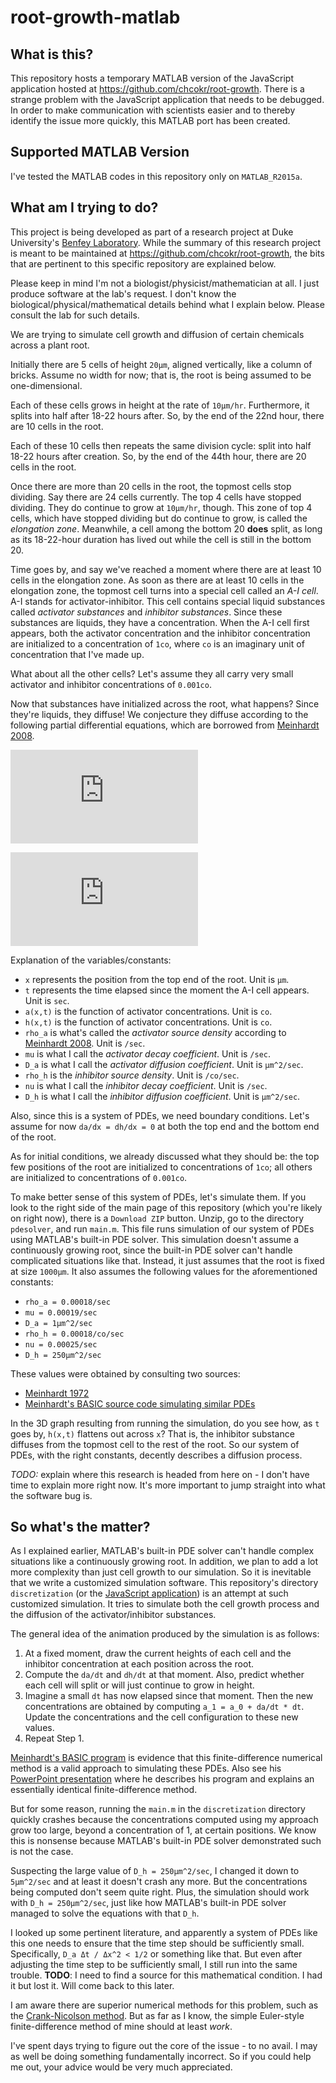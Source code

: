 # root-growth-matlab

## What is this?

This repository hosts a temporary MATLAB version of the JavaScript application
hosted at https://github.com/chcokr/root-growth.
There is a strange problem with the JavaScript application that needs to be
debugged.
In order to make communication with scientists easier and to thereby identify
the issue more quickly, this MATLAB port has been created.

## Supported MATLAB Version

I've tested the MATLAB codes in this repository only on `MATLAB_R2015a`.

## What am I trying to do?

This project is being developed as part of a research project at Duke
University's [Benfey Laboratory](http://sites.duke.edu/benfey/).
While the summary of this research project is meant to be maintained at
https://github.com/chcokr/root-growth, the bits that are pertinent to this
specific repository are explained below.

Please keep in mind I'm not a biologist/physicist/mathematician at all.
I just produce software at the lab's request.
I don't know the biological/physical/mathematical details behind what I explain
below.
Please consult the lab for such details.

We are trying to simulate cell growth and diffusion of certain chemicals across
a plant root.

Initially there are 5 cells of height `20µm`, aligned vertically, like a column
of bricks.
Assume no width for now; that is, the root is being assumed to be
one-dimensional.

Each of these cells grows in height at the rate of `10µm/hr`.
Furthermore, it splits into half after 18-22 hours after.
So, by the end of the 22nd hour, there are 10 cells in the root.

Each of these 10 cells then repeats the same division cycle: split into half
18-22 hours after creation.
So, by the end of the 44th hour, there are 20 cells in the root.

Once there are more than 20 cells in the root, the topmost cells stop dividing.
Say there are 24 cells currently.
The top 4 cells have stopped dividing.
They do continue to grow at `10µm/hr`, though.
This zone of top 4 cells, which have stopped dividing but do continue to grow,
is called the *elongation zone*.
Meanwhile, a cell among the bottom 20 **does** split, as long as its 18-22-hour
duration has lived out while the cell is still in the bottom 20.

Time goes by, and say we've reached a moment where there are at least 10 cells
in the elongation zone.
As soon as there are at least 10 cells in the elongation zone, the topmost cell
turns into a special cell called an *A-I cell*.
A-I stands for activator-inhibitor.
This cell contains special liquid substances called *activator substances* and
*inhibitor substances*.
Since these substances are liquids, they have a concentration.
When the A-I cell first appears, both the activator concentration and the
inhibitor concentration are initialized to a concentration of `1co`, where `co`
is an imaginary unit of concentration that I've made up.

What about all the other cells? Let's assume they all carry very small
activator and inhibitor concentrations of `0.001co`.

Now that substances have initialized across the root, what happens?
Since they're liquids, they diffuse!
We conjecture they diffuse according to the following partial differential
equations, which are borrowed from [Meinhardt
2008](http://www.ncbi.nlm.nih.gov/pubmed/18023723).

![\frac{\partial a}{\partial t} = \rho_a \frac{a^2}{h} - \mu a + D_a
\frac{\partial^2 a}{\partial x^2}](http://latex.codecogs.com/gif.latex?%5Cfrac%7B%5Cpartial%20a%7D%7B%5Cpartial%20t%7D%20%3D%20%5Crho_a%20%5Cfrac%7Ba%5E2%7D%7Bh%7D%20-%20%5Cmu%20a%20&plus;%20D_a%20%5Cfrac%7B%5Cpartial%5E2%20a%7D%7B%5Cpartial%20x%5E2%7D "The activator PDE")

![\frac{\partial h}{\partial t} = \rho_h a^2 - \nu h + D_h 
\frac{\partial^2 h}{\partial x^2}](http://latex.codecogs.com/gif.latex?%5Cfrac%7B%5Cpartial%20h%7D%7B%5Cpartial%20t%7D%20%3D%20%5Crho_h%20a%5E2%20-%20%5Cnu%20h%20&plus;%20D_h%20%5Cfrac%7B%5Cpartial%5E2%20h%7D%7B%5Cpartial%20x%5E2%7D)

Explanation of the variables/constants:
- `x` represents the position from the top end of the root.
Unit is `µm`.
- `t` represents the time elapsed since the moment the A-I cell appears.
Unit is `sec`.
- `a(x,t)` is the function of activator concentrations.
Unit is `co`.
- `h(x,t)` is the function of activator concentrations.
Unit is `co`.
- `rho_a` is what's called the *activator source density* according to
[Meinhardt 2008](http://www.ncbi.nlm.nih.gov/pubmed/18023723).
Unit is `/sec`.
- `mu` is what I call the *activator decay coefficient*.
Unit is `/sec`.
- `D_a` is what I call the *activator diffusion coefficient*.
Unit is `µm^2/sec`.
- `rho_h` is the *inhibitor source density*.
Unit is `/co/sec`.
- `nu` is what I call the *inhibitor decay coefficient*.
Unit is `/sec`.
- `D_h` is what I call the *inhibitor diffusion coefficient*.
Unit is `µm^2/sec`.

Also, since this is a system of PDEs, we need boundary conditions.
Let's assume for now `da/dx = dh/dx = 0` at both the top end and the bottom end
of the root.

As for initial conditions, we already discussed what they should be: the top
few positions of the root are initialized to concentrations of `1co`; all others
are initialized to concentrations of `0.001co`.

To make better sense of this system of PDEs, let's simulate them.
If you look to the right side of the main page of this repository (which you're
likely on right now), there is a `Download ZIP` button.
Unzip, go to the directory `pdesolver`, and run `main.m`.
This file runs simulation of our system of PDEs using MATLAB's built-in PDE
solver.
This simulation doesn't assume a continuously growing root, since the built-in
PDE solver can't handle complicated situations like that.
Instead, it just assumes that the root is fixed at size `1000µm`.
It also assumes the following values for the aforementioned constants:
- `rho_a = 0.00018/sec`
- `mu = 0.00019/sec`
- `D_a = 1µm^2/sec`
- `rho_h = 0.00018/co/sec`
- `nu = 0.00025/sec`
- `D_h = 250µm^2/sec`

These values were obtained by consulting two sources:
- [Meinhardt
1972](http://jxshix.people.wm.edu/2009-harbin-course/classic/gierer-meinhardt-1972.pdf)
- [Meinhardt's BASIC source code simulating similar
PDEs](http://www.eb.tuebingen.mpg.de/research/emeriti/hans-meinhardt/biuprog.html)

In the 3D graph resulting from running the simulation, do you see how, as `t`
goes by, `h(x,t)` flattens out across `x`?
That is, the inhibitor substance diffuses from the topmost cell to the rest of
the root.
So our system of PDEs, with the right constants, decently describes a diffusion
process.

*TODO:* explain where this research is headed from here on - I don't have time
to explain more right now.
It's more important to jump straight into what the software bug is.

## So what's the matter?

As I explained earlier, MATLAB's built-in PDE solver can't handle complex
situations like a continuously growing root.
In addition, we plan to add a lot more complexity than just cell growth to our
simulation.
So it is inevitable that we write a customized simulation software.
This repository's directory `discretization` (or the [JavaScript
application](https://github.com/chcokr/root-growth)) is an attempt at such
customized simulation.
It tries to simulate both the cell growth process and the diffusion of
the activator/inhibitor substances.

The general idea of the animation produced by the simulation is as follows:

1. At a fixed moment, draw the current heights of each cell and the
inhibitor concentration at each position across the root.
2. Compute the `da/dt` and `dh/dt` at that moment.
Also, predict whether each cell will split or will just continue to grow in
height.
3. Imagine a small `dt` has now elapsed since that moment.
Then the new concentrations are obtained by computing `a_1 = a_0 + da/dt * dt`.
Update the concentrations and the cell configuration to these new values.
4. Repeat Step 1.

[Meinhardt's BASIC
program](http://www.eb.tuebingen.mpg.de/research/emeriti/hans-meinhardt/biuprog.html)
is evidence that this finite-difference numerical method is a valid approach to
simulating these PDEs.
Also see his [PowerPoint
presentation](http://www.eb.tuebingen.mpg.de/fileadmin/uploads/images/Research/emeriti/Hans_Meinhardt/ppt/How_to_write_a_program.ppt)
where he describes his program and explains an essentially identical
finite-difference method.

But for some reason, running the `main.m` in the `discretization` directory
quickly crashes because the concentrations computed using my approach grow too
large, beyond a concentration of 1, at certain positions.
We know this is nonsense because MATLAB's built-in PDE solver demonstrated such
is not the case.

Suspecting the large value of `D_h = 250µm^2/sec`, I changed it down to
`5µm^2/sec` and at least it doesn't crash any more.
But the concentrations being computed don't seem quite right.
Plus, the simulation should work with `D_h = 250µm^2/sec`, just like how
MATLAB's built-in PDE solver managed to solve the equations with that `D_h`.

I looked up some pertinent literature, and apparently a system of PDEs like this
one needs to ensure that the time step should be sufficiently small.
Specifically, `D_a Δt / Δx^2 < 1/2` or something like that.
But even after adjusting the time step to be sufficiently small, I still run
into the same trouble.
**TODO**: I need to find a source for this mathematical condition.
I had it but lost it.
Will come back to this later.

I am aware there are superior numerical methods for this problem, such as the
[Crank-Nicolson method](https://en.wikipedia.org/wiki/Crank–Nicolson_method).
But as far as I know, the simple Euler-style finite-difference method of mine
should at least *work*.

I've spent days trying to figure out the core of the issue - to no avail.
I may as well be doing something fundamentally incorrect.
So if you could help me out, your advice would be very much appreciated.
